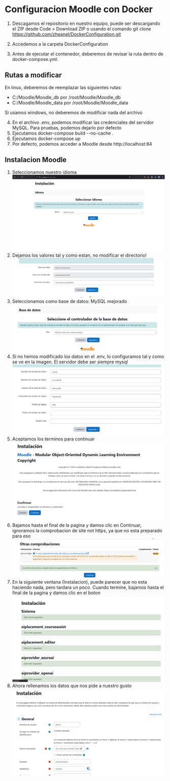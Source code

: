
# Configuracion Moodle con Docker

1. Descagamos el repositorio en nuestro equipo, puede ser descargando el ZIP desde Code > Download ZIP o usando el comando git clone https://github.com/zheanel/DockerConfiguration.git

2. Accedemos a la carpeta DockerConfiguration
3. Antes de ejecutar el contenedor, deberemos de revisar la ruta dentro de docker-compose.yml.

## Rutas a modificar
En linux, deberemos de reemplazar las siguientes rutas:
- C:/Moodle/Moodle_db por /root/Moodle/Moodle_db
- C:/Moodle/Moodle_data por /root/Moodle/Moodle_data

Si usamos windows, no deberemos de modificar nada del archivo

4. En el archivo .env, podemos modificar las credenciales del servidor MySQL. Para pruebas, podemos dejarlo por defecto
4. Ejecutamos docker-compose build --no-cache .
5. Ejecutamos docker-compose up
6. Por defecto, podemos acceder a Moodle desde http://localhost:84

## Instalacion Moodle
1. Seleccionamos nuestro idioma
![Setup 1](https://github.com/zheanel/DockerConfiguration/blob/main/Moodle/screenshots/setup1.png)
2. Dejamos los valores tal y como estan, no modificar el directorio!
![Setup 2](https://github.com/zheanel/DockerConfiguration/blob/main/Moodle/screenshots/setup2.png)
3. Seleccionamos como base de datos: MySQL mejorado
![Setup 3](https://github.com/zheanel/DockerConfiguration/blob/main/Moodle/screenshots/setup3.png)
4. Si no hemos modificado los datos en el .env, lo configuramos tal y como se ve en la imagen. El servidor debe ser siempre mysql
![Setup 4](https://github.com/zheanel/DockerConfiguration/blob/main/Moodle/screenshots/setup4.png)
5. Aceptamos los terminos para continuar
![Setup 5](https://github.com/zheanel/DockerConfiguration/blob/main/Moodle/screenshots/setup5.png)
6. Bajamos hasta el final de la pagina y damos clic en Continuar, ignoramos la comprobacion de site not https, ya que no esta preparado para eso
![Setup 6](https://github.com/zheanel/DockerConfiguration/blob/main/Moodle/screenshots/setup6.png)
7. En la siguiente ventana (Instalacion), puede parecer que no esta haciendo nada, pero tardara un poco. Cuando termine, bajamos hasta el final de la pagina y damos clic en el boton
![Setup 7](https://github.com/zheanel/DockerConfiguration/blob/main/Moodle/screenshots/setup7.png)
8. Ahora rellenamos los datos que nos pide a nuestro gusto
![Setup 8](https://github.com/zheanel/DockerConfiguration/blob/main/Moodle/screenshots/setup8.png)


